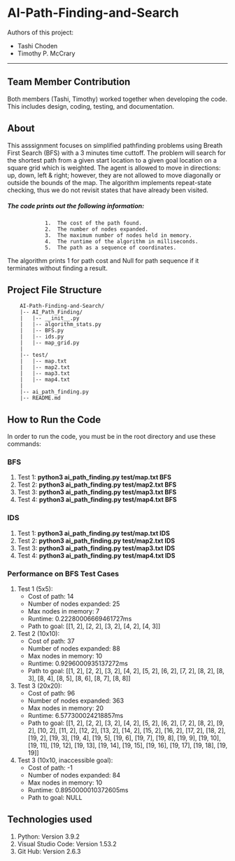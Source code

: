 # AI-Path-Finding-and-Search
Authors of this project:
- Tashi Choden
- Timothy P. McCrary
***

## Team Member Contribution 
Both members (Tashi, Timothy) worked together when developing the code. This includes design, coding, testing, and documentation. 

## About
This asssignment focuses on simplified pathfinding problems using Breath First Search (BFS) with a 3 minutes time cuttoff. The problem will search for the shortest path from a given start location to a given goal location on a square grid which is weighted. The agent is allowed to move in directions: up, down, left & right; however, they are not allowed to move diagonally or outside the bounds of the map. The algorithm implements repeat-state checking, thus we do not revisit states that have already been visited.  
##### The code prints out the following information:

                1.	The cost of the path found.
                2.	The number of nodes expanded. 
                3.	The maximum number of nodes held in memory.
                4.	The runtime of the algorithm in milliseconds.
                5.	The path as a sequence of coordinates. 

The algorithm prints 1 for path cost and Null for path sequence if it terminates without finding a result.

## Project File Structure
        AI-Path-Finding-and-Search/
        |-- AI_Path_Finding/
        |   |-- __init__.py
        |   |-- algorithm_stats.py
        |   |-- BFS.py
        |   |-- ids.py
        |   |-- map_grid.py
        |
        |-- test/
        |   |-- map.txt
        |   |-- map2.txt
        |   |-- map3.txt
        |   |-- map4.txt
        |    
        |-- ai_path_finding.py
        |-- README.md

## How to Run the Code
In order to run the code, you must be in the root directory and use these commands:
### BFS
1. Test 1: **python3 ai_path_finding.py test/map.txt BFS**
2. Test 2: **python3 ai_path_finding.py test/map2.txt BFS**
3. Test 3: **python3 ai_path_finding.py test/map3.txt BFS**
4. Test 4: **python3 ai_path_finding.py test/map4.txt BFS**

### IDS
1. Test 1: **python3 ai_path_finding.py test/map.txt IDS**
2. Test 2: **python3 ai_path_finding.py test/map2.txt IDS**
3. Test 3: **python3 ai_path_finding.py test/map3.txt IDS**
4. Test 4: **python3 ai_path_finding.py test/map4.txt IDS**

### Performance on BFS Test Cases
1. Test 1 (5x5):
    - Cost of path: 14
    - Number of nodes expanded: 25
    - Max nodes in memory: 7
    - Runtime: 0.22280006669461727ms
    - Path to goal: [[1, 2], [2, 2], [3, 2], [4, 2], [4, 3]]
2. Test 2 (10x10):
    - Cost of path: 37
    - Number of nodes expanded: 88
    - Max nodes in memory: 10
    - Runtime: 0.9296000935137272ms
    - Path to goal:  [[1, 2], [2, 2], [3, 2], [4, 2], [5, 2], [6, 2], [7, 2], [8, 2], [8, 3], [8, 4], [8, 5], [8, 6], [8, 7], [8, 8]]
3. Test 3 (20x20):
    - Cost of path: 96
    - Number of nodes expanded: 363
    - Max nodes in memory: 20
    - Runtime: 6.577300024218857ms
    - Path to goal: [[1, 2], [2, 2], [3, 2], [4, 2], [5, 2], [6, 2], [7, 2], [8, 2], [9, 2], [10, 2], [11, 2], [12, 2], [13, 2], [14, 2], [15, 2], [16, 2], [17, 2], [18, 2], [19, 2], [19, 3], [19, 4], [19, 5], [19, 6], [19, 7], [19, 8], [19, 9], [19, 10], [19, 11], [19, 12], [19, 13], [19, 14], [19, 15], [19, 16], [19, 17], [19, 18], [19, 19]]
4. Test 3 (10x10, inaccessible goal):
    - Cost of path: -1
    - Number of nodes expanded: 84
    - Max nodes in memory: 10
    - Runtime: 0.8950000010372605ms
    - Path to goal: NULL

## Technologies used 

1. Python: Version 3.9.2
2. Visual Studio Code: Version 1.53.2
3. Git Hub: Version 2.6.3




